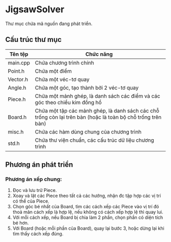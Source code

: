 ﻿# JigsawSolver

Thư mục chứa mã nguồn đang phát triển.

## Cấu trúc thư mục

| Tên tệp | Chức năng |
| --- | --- |
| main.cpp | Chứa chương trình chính |
| Point.h | Chứa một điểm |
| Vector.h | Chứa một véc-tơ quay |
| Angle.h | Chứa một góc, tạo thành bởi 2 véc-tơ quay |
| Piece.h | Chửa một mảnh ghép, là danh sách các điểm và các góc theo chiều kim đồng hồ |
| Board.h | Chứa một tập các mảnh ghép, là danh sách các chỗ trống còn lại trên bàn (hoặc là toàn bộ chỗ trống trên bàn) |
| misc.h | Chứa các hàm dùng chung của chương trình |
| std.h | Chứa thư viện chuẩn, các cấu trúc dữ liệu chương trình |

## Phương án phát triển

### Phương án xếp chung:

1. Đọc và lưu trữ Piece.
2. Xoay và lật các Piece theo tất cả các hướng, nhận đc tập hợp các vị trí có thể của Piece.
3. Chọn góc bé nhất của Board, tìm các cách xếp các Piece vào vị trí đó thoả mãn cách xếp là hợp lệ, nếu không có cách xếp hợp lệ thì quay lui.
4. Với mỗi cách xếp, nếu Board bị chia làm 2 phần, chọn phần có diện tích bé hơn.
5. Với Board (hoặc mỗi phần của Board), quay lại bước 3, hoặc dừng lại khi tìm thấy cách xếp đúng.

